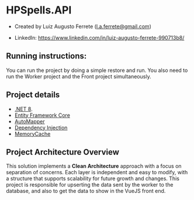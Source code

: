 # HPSpells.API

- Created by Luiz Augusto Ferrete (l.a.ferrete@gmail.com)

- LinkedIn: https://www.linkedin.com/in/luiz-augusto-ferrete-990713b8/

## Running instructions:
You can run the project by doing a simple restore and run. You also need to run the Worker project and the Front project simultaneously.

## Project details

   - [.NET 8](https://dotnet.microsoft.com/pt-br/download/dotnet/8.0).
   - [Entity Framework Core](https://learn.microsoft.com/en-us/ef/core/)
   - [AutoMapper](https://automapper.org/)
   - [Dependency Injection](https://learn.microsoft.com/en-us/dotnet/core/extensions/dependency-injection)
   - [MemoryCache](https://learn.microsoft.com/en-us/dotnet/api/microsoft.extensions.caching.memory.memorycache?view=net-9.0-pp)

## Project Architecture Overview

This solution implements a **Clean Architecture** approach with a focus on separation of concerns. Each layer is independent and easy to modify, with a structure that supports scalability for future growth and changes. 
This project is responsible for upserting the data sent by the worker to the database, and also to get the data to show in the VueJS front end.
